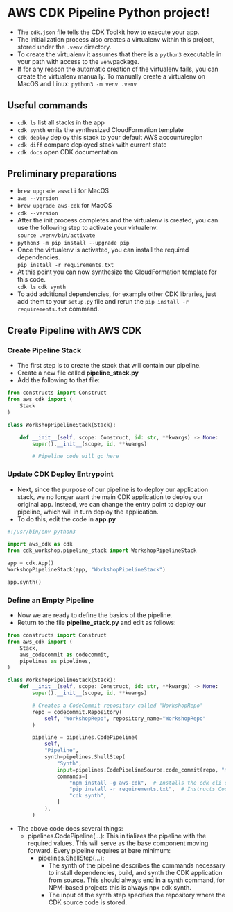 
# AWS CDK Pipeline Python project!

- The `cdk.json` file tells the CDK Toolkit how to execute your app.
- The initialization process also creates a virtualenv within this project, stored under the `.venv` directory. 
- To create the virtualenv it assumes that there is a `python3` executable in your path with access to the `venv`package.
- If for any reason the automatic creation of the virtualenv fails, you can create the virtualenv manually. To manually create a virtualenv on MacOS and Linux: `python3 -m venv .venv`
## Useful commands

 * `cdk ls`          list all stacks in the app
 * `cdk synth`       emits the synthesized CloudFormation template
 * `cdk deploy`      deploy this stack to your default AWS account/region
 * `cdk diff`        compare deployed stack with current state
 * `cdk docs`        open CDK documentation

## Preliminary preparations
* `brew upgrade awscli` for MacOS 
* `aws --version` 
* `brew upgrade aws-cdk` for MacOS
* `cdk --version`
* After the init process completes and the virtualenv is created, you can use the following
step to activate your virtualenv.<br>
`source .venv/bin/activate`
* `python3 -m pip install --upgrade pip` 
* Once the virtualenv is activated, you can install the required dependencies.<br>
`pip install -r requirements.txt`
* At this point you can now synthesize the CloudFormation template for this code.<br>
`cdk ls` 
`cdk synth`
* To add additional dependencies, for example other CDK libraries, just add
them to your `setup.py` file and rerun the `pip install -r requirements.txt`
command.

## Create Pipeline with AWS CDK
### Create Pipeline Stack
- The first step is to create the stack that will contain our pipeline.
- Create a new file called **pipeline_stack.py**
- Add the following to that file:
```python
from constructs import Construct
from aws_cdk import (
    Stack
)

class WorkshopPipelineStack(Stack):

    def __init__(self, scope: Construct, id: str, **kwargs) -> None:
        super().__init__(scope, id, **kwargs)

        # Pipeline code will go here
```

### Update CDK Deploy Entrypoint
- Next, since the purpose of our pipeline is to deploy our application stack, we no longer want the main CDK application to deploy our original app. Instead, we can change the entry point to deploy our pipeline, which will in turn deploy the application. 
- To do this, edit the code in **app.py**
```python
#!/usr/bin/env python3

import aws_cdk as cdk
from cdk_workshop.pipeline_stack import WorkshopPipelineStack

app = cdk.App()
WorkshopPipelineStack(app, "WorkshopPipelineStack")

app.synth()
```
### Define an Empty Pipeline
- Now we are ready to define the basics of the pipeline.
- Return to the file **pipeline_stack.py** and edit as follows:
```python
from constructs import Construct
from aws_cdk import (
    Stack,
    aws_codecommit as codecommit,
    pipelines as pipelines,
)

class WorkshopPipelineStack(Stack):
    def __init__(self, scope: Construct, id: str, **kwargs) -> None:
        super().__init__(scope, id, **kwargs)

        # Creates a CodeCommit repository called 'WorkshopRepo'
        repo = codecommit.Repository(
            self, "WorkshopRepo", repository_name="WorkshopRepo"
        )

        pipeline = pipelines.CodePipeline(
            self,
            "Pipeline",
            synth=pipelines.ShellStep(
                "Synth",
                input=pipelines.CodePipelineSource.code_commit(repo, "main"),
                commands=[
                    "npm install -g aws-cdk",  # Installs the cdk cli on Codebuild
                    "pip install -r requirements.txt",  # Instructs Codebuild to install required packages
                    "cdk synth",
                ]
            ),
        )
```
- The above code does several things:
    - pipelines.CodePipeline(...): This initializes the pipeline with the required values. This will serve as the base component moving forward. Every pipeline requires at bare minimum:
        - pipelines.ShellStep(...): 
            - The synth of the pipeline describes the commands necessary to install dependencies, build, and synth the CDK application from source. This should always end in a synth command, for NPM-based projects this is always npx cdk synth.
            - The input of the synth step specifies the repository where the CDK source code is stored.




